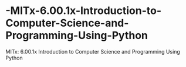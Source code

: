 # -MITx-6.00.1x-Introduction-to-Computer-Science-and-Programming-Using-Python
 MITx: 6.00.1x  Introduction to Computer Science and Programming Using Python
